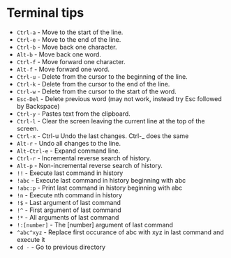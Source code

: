 Terminal tips
=============

* `Ctrl-a` - Move to the start of the line.
* `Ctrl-e` - Move to the end of the line.
* `Ctrl-b` - Move back one character.
* `Alt-b` - Move back one word.
* `Ctrl-f` - Move forward one character.
* `Alt-f` - Move forward one word.
* `Ctrl-u` - Delete from the cursor to the beginning of the line.
* `Ctrl-k` - Delete from the cursor to the end of the line.
* `Ctrl-w` - Delete from the cursor to the start of the word.
* `Esc-Del` - Delete previous word (may not work, instead try Esc followed by Backspace)
* `Ctrl-y` - Pastes text from the clipboard.
* `Ctrl-l` - Clear the screen leaving the current line at the top of the screen.
* `Ctrl-x` - Ctrl-u  Undo the last changes. Ctrl-_ does the same
* `Alt-r` - Undo all changes to the line.
* `Alt-Ctrl-e` - Expand command line.
* `Ctrl-r` - Incremental reverse search of history.
* `Alt-p` - Non-incremental reverse search of history.
* `!!` - Execute last command in history
* `!abc` - Execute last command in history beginning with abc
* `!abc:p` - Print last command in history beginning with abc
* `!n` - Execute nth command in history
* `!$` - Last argument of last command
* `!^` - First argument of last command
* `!*` - All arguments of last command
* `!:[number]` - The [number] argument of last command
* `^abc^xyz` - Replace first occurance of abc with xyz in last command and execute it
* `cd -` - Go to previous directory